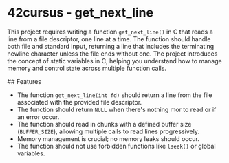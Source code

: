 # 42cursus - get_next_line

This project requires writing a function `get_next_line()` in C that reads a line from a file descriptor, one line at a time. The function should handle both file and standard input, returning a line that includes the terminating newline character unless the file ends without one. The project introduces the concept of static variables in C, helping you understand how to manage memory and control state across multiple function calls.

## Features

* The function `get_next_line(int fd)` should return a line from the file associated with the provided file descriptor.
* The function should return `NULL` when there's nothing mor to read or if an error occur.
* The function should read in chunks with a defined buffer size (`BUFFER_SIZE`), allowing multiple calls to read lines progressively.
* Memory management is crucial; no memory leaks should occur.
* The function should not use forbidden functions like `lseek()` or global variables.